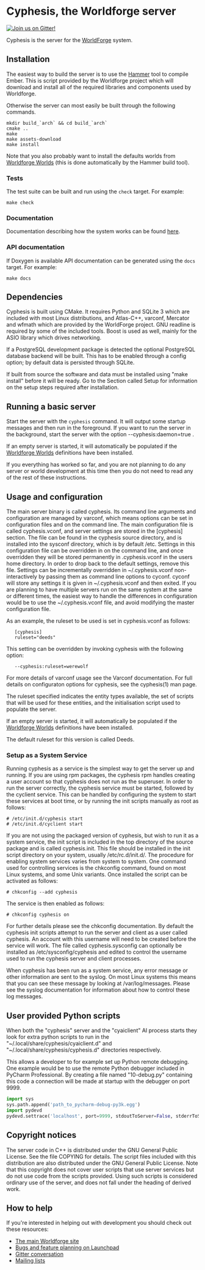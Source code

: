 # Cyphesis, the Worldforge server

[![Join us on Gitter!](https://badges.gitter.im/Worldforge.svg)](https://gitter.im/Worldforge/Lobby)

Cyphesis is the server for the [WorldForge](http://worldforge.org/ "The main Worldforge site") system.

## Installation

The easiest way to build the server is to use the [Hammer](http://wiki.worldforge.org/wiki/Hammer_Script "The Hammer script") tool to compile Ember.
This is script provided by the Worldforge project which will download and install all of the required libraries and 
components used by Worldforge.

Otherwise the server can most easily be built through the following commands.
```
mkdir build_`arch` && cd build_`arch`
cmake ..
make
make assets-download
make install
```

Note that you also probably want to install the defaults worlds from 
[Worldforge Worlds](https://github.com/worldforge/worlds) (this is done automatically by the
Hammer build tool).

### Tests

The test suite can be built and run using the ```check``` target. For example:

```
make check
```

### Documentation

Documentation describing how the system works can be found [here](dox/index.md).

### API documentation

If Doxygen is available API documentation can be generated using the ```docs``` target. For example:

```
make docs
```

## Dependencies

Cyphesis is built using CMake. 
It requires Python and SQLite 3 which are included with most Linux
distributions, and Atlas-C++, varconf, Mercator and wfmath 
which are provided by the WorldForge project. GNU readline is required by
some of the included tools.
Boost is used as well, mainly for the ASIO library which drives networking.

If a PostgreSQL development package is detected the optional PostgreSQL
database backend will be built. This has to be enabled through a config option;
by default data is persisted through SQLite.

If built from source the software and data must be installed using "make
install" before it will be ready. Go to the Section called Setup for
information on the setup steps required after installation.


## Running a basic server

Start the server with the ```cyphesis``` command. It will output some startup
messages and then run in the foreground. If you want to run the server in
the background, start the server with the option --cyphesis:daemon=true .

If an empty server is started, it will automatically be populated if the 
[Worldforge Worlds](https://github.com/worldforge/worlds) definitions have 
been installed.  

If you everything has worked so far, and you are not planning to do any
server or world development at this time then you do not need to read any
of the rest of these instructions.

## Usage and configuration

The main server binary is called cyphesis. Its command line arguments and
configuration are managed by varconf, which means options can be set in
configuration files and on the command line. The main configuration file
is called cyphesis.vconf, and server settings are stored in the [cyphesis]
section. The file can be found in the cyphesis source directory, and is
installed into the sysconf directory, which is by default /etc. Settings
in this configuration file can be overridden in on the command line, and
once overridden they will be stored permanently in .cyphesis.vconf in the
users home directory. In order to drop back to the default settings,
remove this file. Settings can be incrementally overridden in
~/.cyphesis.vconf non-interactively by passing them as command line
options to cyconf. cyconf will store any settings it is given in
~/.cyphesis.vconf and then exited. If you are planning to have multiple
servers run on the same system at the same or different times, the easiest
way to handle the differences in configuration would be to use the
~/.cyphesis.vconf file, and avoid modifying the master configuration file.

As an example, the ruleset to be used is set in cyphesis.vconf as follows:
```
   [cyphesis]
   ruleset="deeds"
```
This setting can be overridden by invoking cyphesis with the following
option:
```
   --cyphesis:ruleset=werewolf
```
For more details of varconf usage see the Varconf documentation. For full
details on configuraton options for cyphesis, see the cyphesis(1) man
page.

The ruleset specified indicates the entity types available, the set of
scripts that will be used for these entities, and the initialisation
script used to populate the server.

If an empty server is started, it will automatically be populated if the 
[Worldforge Worlds](https://github.com/worldforge/worlds) definitions have 
been installed.

The default ruleset for this version is called Deeds.

### Setup as a System Service

Running cyphesis as a service is the simplest way to get the server up and
running. If you are using rpm packages, the cyphesis rpm handles creating
a user account so that cyphesis does not run as the superuser. In order to
run the server correctly, the cyphesis service must be started, followed
by the cyclient service. This can be handled by configuring the system to
start these services at boot time, or by running the init scripts manually
as root as follows:

```
# /etc/init.d/cyphesis start
# /etc/init.d/cyclient start
```

If you are not using the packaged version of cyphesis, but wish to run it
as a system service, the init script is included in the top directory of
the source package and is called cyphesis.init. 
This file should be installed in the init script directory on your
system, usually /etc/rc.d/init.d/. The procedure for enabling system
services varies from system to system. One command used for controlling
services is the chkconfig command, found on most Linux systems, and some
Unix variants. Once installed the script can be activated as follows:

```
# chkconfig --add cyphesis
```

The service is then enabled as follows:

```
# chkconfig cyphesis on
```

For further details please see the chkconfig documentation. By default the
cyphesis init scripts attempt to run the server and client as a user
called cyphesis. An account with this username will need to be created
before the service will work. The file called cyphesis.sysconfig can
optionally be installed as /etc/sysconfig/cyphesis and edited to control
the username used to run the cyphesis server and client processes.

When cyphesis has been run as a system service, any error message or other
information are sent to the syslog. On most Linux systems this means that
you can see these message by looking at /var/log/messages. Please see the
syslog documentation for information about how to control these log
messages.

## User provided Python scripts

When both the "cyphesis" server and the "cyaiclient" AI process starts they look
for extra python scripts to run in the "~/.local/share/cyphesis/cyaiclient.d"
and "~/.local/share/cyphesis/cyphesis.d" directories respectively.

This allows a developer to for example set up Python remote debugging.
One example would be to use the remote Python debugger included in PyCharm
Professional. By creating a file named "10-debug.py" containing this code
a connection will be made at startup with the debugger on port 9999.
```python
import sys
sys.path.append('path_to_pycharm-debug-py3k.egg')
import pydevd
pydevd.settrace('localhost', port=9999, stdoutToServer=False, stderrToServer=False, suspend=False)
```

## Copyright notices

The server code in C++ is distributed under the GNU General Public
License. See the file COPYING for details. The script files included with
this distribution are also distributed under the GNU General Public
License. Note that this copyright does not cover user scripts that use
server services but do not use code from the scripts provided. Using such
scripts is considered ordinary use of the server, and does not fall under
the heading of derived work.

## How to help

If you're interested in helping out with development you should check out these resources:

* [The main Worldforge site](http://worldforge.org/ "The main Worldforge site")
* [Bugs and feature planning on Launchpad](https://launchpad.net/cyphesis "Cyphesis Launchpad entry")
* [Gitter conversation](https://gitter.im/Worldforge/Lobby "Gitter conversation")
* [Mailing lists](http://mail.worldforge.org/lists/listinfo/ "Mailing lists")
